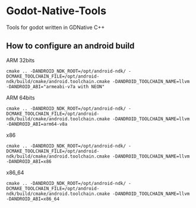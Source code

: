 # Godot-Native-Tools
Tools for godot written in GDNative C++

## How to configure an android build
ARM 32bits
```
cmake .. -DANDROID_NDK_ROOT=/opt/android-ndk/ -DCMAKE_TOOLCHAIN_FILE=/opt/android-ndk/build/cmake/android.toolchain.cmake -DANDROID_TOOLCHAIN_NAME=llvm -DANDROID_ABI="armeabi-v7a with NEON"
```

ARM 64bits
```
cmake .. -DANDROID_NDK_ROOT=/opt/android-ndk/ -DCMAKE_TOOLCHAIN_FILE=/opt/android-ndk/build/cmake/android.toolchain.cmake -DANDROID_TOOLCHAIN_NAME=llvm -DANDROID_ABI=arm64-v8a
```

x86
```
cmake .. -DANDROID_NDK_ROOT=/opt/android-ndk/ -DCMAKE_TOOLCHAIN_FILE=/opt/android-ndk/build/cmake/android.toolchain.cmake -DANDROID_TOOLCHAIN_NAME=llvm -DANDROID_ABI=x86
```

x86_64
```
cmake .. -DANDROID_NDK_ROOT=/opt/android-ndk/ -DCMAKE_TOOLCHAIN_FILE=/opt/android-ndk/build/cmake/android.toolchain.cmake -DANDROID_TOOLCHAIN_NAME=llvm -DANDROID_ABI=x86_64
```